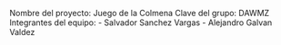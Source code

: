 Nombre del proyecto: Juego de la Colmena
Clave del grupo: DAWMZ
Integrantes del equipo: 
        - Salvador Sanchez Vargas
        - Alejandro Galvan Valdez